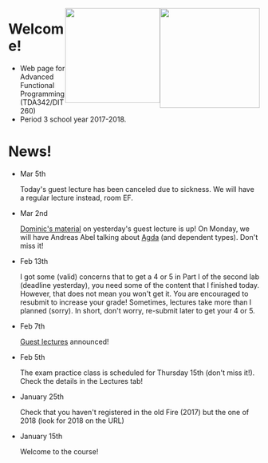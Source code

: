 <!-- Added weird extra section, because otherwise Alejandro's does not appear -->
<!-- ## Empty -->
<!-- --- -->

<img style="float:right"
     class="img"
     src="https://www.chalmers.se/SiteCollectionImages/Logotyper/Chalmers%20logotyp/AvancezChalmers_black_centered.png"
     height="200">
<img style="float:right"
     class="img-circle"
     src="http://upload.wikimedia.org/wikipedia/en/8/82/G%C3%B6teborgs_universitet_seal.svg"
     height="190">


# Welcome!

  * Web page for Advanced Functional Programming (TDA342/DIT260)
  * Period 3 school year 2017-2018.


# News!

* Mar 5th

  <div class = "alert alert-info">
    Today's guest lecture has been canceled due to sickness. We will
    have a regular lecture instead, room EF.
  </div>

* Mar 2nd

  <div class = "alert alert-info">
    <a href="./assets/files/chalmers-afp-march2018.zip">Dominic's
    material</a> on yesterday's guest lecture is up! On Monday, we
    will have Andreas Abel talking about <a
    href="https://github.com/agda/agda">Agda</a> (and dependent
    types). Don't miss it!
  </div>

* Feb 13th

  <div class = "alert alert-info">
    I got some (valid) concerns that to get a 4 or 5 in Part I of the
    second lab (deadline yesterday), you need some of the content
    that I finished today. However, that does not mean you won't get
    it. You are encouraged to resubmit to increase your grade!
    Sometimes, lectures take more than I planned (sorry). In short,
    don't worry, re-submit later to get your 4 or 5.
  </div>

* Feb 7th

  <div class = "alert alert-info">
    <a href="./lec.html#special-lectures">Guest lectures</a>
    announced!
  </div>

* Feb 5th

  <div class = "alert alert-info">
     The exam practice class is scheduled for Thursday 15th (don't miss it!). 
     Check the details in the Lectures tab!
  </div>

* January 25th

  <div class = "alert alert-info">
     Check that you haven't registered in the old Fire (2017) but 
     the one of 2018 (look for 2018 on the URL) 
  </div>

* January 15th

  <div class = "alert alert-info">
     Welcome to the course!
  </div>
